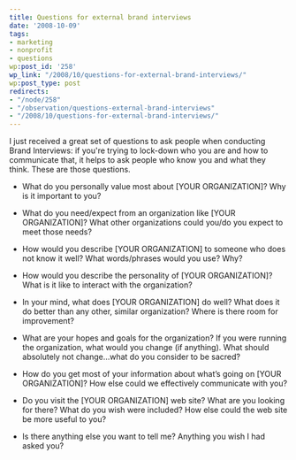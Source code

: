 ```yaml
---
title: Questions for external brand interviews
date: '2008-10-09'
tags:
- marketing
- nonprofit
- questions
wp:post_id: '258'
wp_link: "/2008/10/questions-for-external-brand-interviews/"
wp:post_type: post
redirects:
- "/node/258"
- "/observation/questions-external-brand-interviews"
- "/2008/10/questions-for-external-brand-interviews/"
---
```


I just received a great set of questions to ask people when conducting Brand Interviews: if you're trying to lock-down who you are and how to communicate that, it helps to ask people who know you and what they think. These are those questions.

- What do you personally value most about [YOUR ORGANIZATION]? Why is it important to you?

- What do you need/expect from an organization like [YOUR ORGANIZATION]? What other organizations could you/do you expect to meet those needs?

- How would you describe [YOUR ORGANIZATION] to someone who does not know it well? What words/phrases would you use? Why?

- How would you describe the personality of [YOUR ORGANIZATION]? What is it like to interact with the organization?

- In your mind, what does [YOUR ORGANIZATION] do well? What does it do better than any other, similar organization? Where is there room for improvement?

- What are your hopes and goals for the organization? If you were running the organization, what would you change (if anything). What should absolutely not change…what do you consider to be sacred?

- How do you get most of your information about what’s going on [YOUR ORGANIZATION]? How else could we effectively communicate with you?

- Do you visit the [YOUR ORGANIZATION] web site? What are you looking for there? What do you wish were included? How else could the web site be more useful to you?

- Is there anything else you want to tell me? Anything you wish I had asked you?
